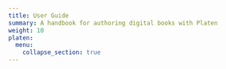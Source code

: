 ```yaml
---
title: User Guide
summary: A handbook for authoring digital books with Platen
weight: 10
platen:
  menu:
    collapse_section: true
---
```

